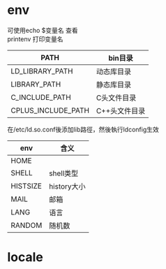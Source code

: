 # env

可使用echo $变量名 查看  
printenv 打印变量名

PATH              |     bin目录
------------------|--------------
LD_LIBRARY_PATH   |     动态库目录
LIBRARY_PATH      |     静态库目录
C_INCLUDE_PATH    |     C头文件目录
CPLUS_INCLUDE_PATH|     C++头文件目录

在/etc/ld.so.conf後添加lib路徑，然後執行ldconfig生效

env             |   含义
----------------|-----------
HOME            |
SHELL           | shell类型
HISTSIZE        | history大小
MAIL            | 邮箱
LANG            | 语言
RANDOM          | 随机数

# locale
